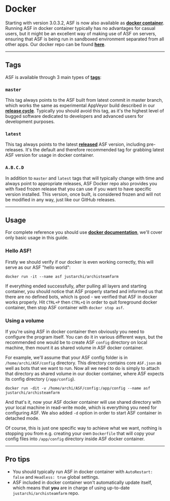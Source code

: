 # Docker

Starting with version 3.0.3.2, ASF is now also available as **[docker container](https://www.docker.com/what-container)**. Running ASF in docker container typically has no advantages for casual users, but it might be an excellent way of making use of ASF on servers, ensuring that ASF is being run in sandboxed environment separated from all other apps. Our docker repo can be found **[here](https://hub.docker.com/r/justarchi/archisteamfarm)**.

---

## Tags

ASF is available through 3 main types of **[tags](https://hub.docker.com/r/justarchi/archisteamfarm/tags)**:


### `master`

This tag always points to the ASF built from latest commit in master branch, which works the same as experimental AppVeyor build described in our **[release cycle](https://github.com/JustArchi/ArchiSteamFarm/wiki/Release-cycle)**. Typically you should avoid this tag, as it's the highest level of bugged software dedicated to developers and advanced users for development purposes.


### `latest`

This tag always points to the latest **[released](https://github.com/JustArchi/ArchiSteamFarm/releases)** ASF version, including pre-releases. It's the default and therefore recommended tag for grabbing latest ASF version for usage in docker container.

### `A.B.C.D`

In addition to `master` and `latest` tags that will typically change with time and always point to appropriate releases, ASF Docker repo also provides you with fixed frozen release that you can use if you want to have specific version installed. This version, once built, is considered frozen and will not be modified in any way, just like our GitHub releases.

---

## Usage

For complete reference you should use **[docker documentation](https://docs.docker.com/engine/reference/run/)**, we'll cover only basic usage in this guide.

### Hello ASF!

Firstly we should verify if our docker is even working correctly, this will serve as our ASF "hello world":

```
docker run -it --name asf justarchi/archisteamfarm
```

If everything ended successfully, after pulling all layers and starting container, you should notice that ASF properly started and informed us that there are no defined bots, which is good - we verified that ASF in docker works properly. Hit `CTRL+P` then `CTRL+Q` in order to quit foreground docker container, then stop ASF container with `docker stop asf`.


### Using a volume

If you're using ASF in docker container then obviously you need to configure the program itself. You can do it in various different ways, but the recommended one would be to create ASF `config` directory on local machine, then mount it as shared volume in ASF docker container.

For example, we'll assume that your ASF config folder is in `/home/archi/ASF/config` directory. This directory contains core `ASF.json` as well as bots that we want to run. Now all we need to do is simply to attach that directory as shared volume in our docker container, where ASF expects its config directory (`/app/config`).

```
docker run -dit -v /home/archi/ASF/config:/app/config --name asf justarchi/archisteamfarm
```

And that's it, now your ASF docker container will use shared directory with your local machine in read-write mode, which is everything you need for configuring ASF. We also added `-d` option in order to start ASF container in detached mode.

Of course, this is just one specific way to achieve what we want, nothing is stopping you from e.g. creating your own `Dockerfile` that will copy your config files into `/app/config` directory inside ASF docker container.

---

## Pro tips

- You should typically run ASF in docker container with `AutoRestart: false` and `Headless: true` global settings.
- ASF included in docker container won't automatically update itself, which means that **you** are in charge of using up-to-date `justarchi/archisteamfarm` repo.